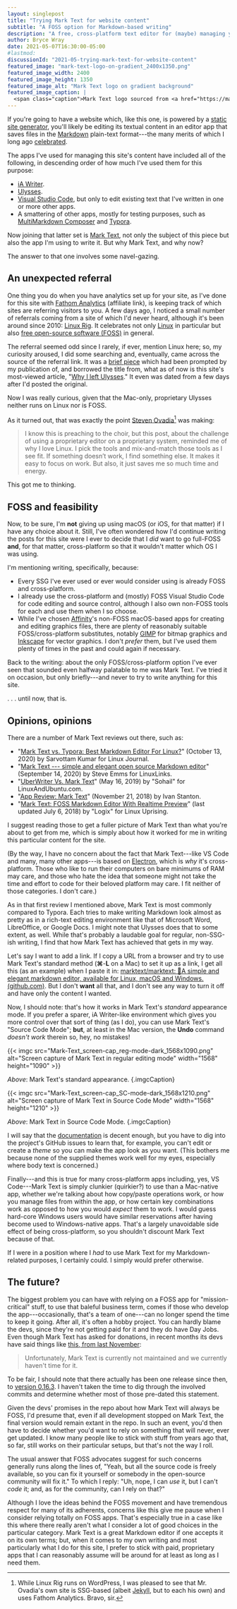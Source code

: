 ```yaml
---
layout: singlepost
title: "Trying Mark Text for website content"
subtitle: "A FOSS option for Markdown-based writing"
description: "A free, cross-platform text editor for (maybe) managing your site’s content."
author: Bryce Wray
date: 2021-05-07T16:30:00-05:00
#lastmod:
discussionId: "2021-05-trying-mark-text-for-website-content"
featured_image: "mark-text-logo-on-gradient_2400x1350.png"
featured_image_width: 2400
featured_image_height: 1350
featured_image_alt: "Mark Text logo on gradient background"
featured_image_caption: |
  <span class="caption">Mark Text logo sourced from <a href="https://marktext.app/">Mark Text website</a></span>
---
```


If you're going to have a website which, like this one, is powered by a [static site generator](https://jamstack.org/generators), you'll likely be editing its textual content in an editor app that saves files in the [Markdown](https://daringfireball.net/projects/markdown) plain-text format---the many merits of which I long ago [celebrated](/posts/2019/03/mark-it-down).

The apps I've used for managing this site's content have included all of the following, in descending order of how much I've used them for this purpose:

- [iA Writer](https://ia.net/writer).
- [Ulysses](https://ulysses.app).
- [Visual Studio Code](https://code.visualstudio.com), but only to edit existing text that I've written in one or more other apps.
- A smattering of other apps, mostly for testing purposes, such as [MultiMarkdown Composer](https://multimarkdown.com) and [Typora](https://typora.io).

Now joining that latter set is [Mark Text](https://github.com/marktext/marktext), not only the subject of this piece but also the app I'm using to write it. But why Mark Text, and why now?

The answer to that one involves some navel-gazing.

## An unexpected referral

One thing you do when you have analytics set up for your site, as I've done for this site with [Fathom Analytics](https://usefathom.com/ref/ZKHYWX) (affiliate link), is keeping track of which sites are referring visitors to you. A few days ago, I noticed a small number of referrals coming from a site of which I'd never heard, although it's been around since 2010: [Linux Rig](https://linuxrig.com). It celebrates not only [Linux](https://www.linux.com/what-is-linux/) in particular but also [free open-source software (FOSS)](https://itsfoss.com/what-is-foss/) in general.

The referral seemed odd since I rarely, if ever, mention Linux here; so, my curiosity aroused, I did some searching and, eventually, came across the source of the referral link. It was a [brief piece](https://linuxrig.com/2019/05/07/why-i-left-ulysses) which had been prompted by my publication of, and borrowed the title from, what as of now is this site's most-viewed article, "[Why I left Ulysses](/posts/2019/04/why-left-ulysses)." It even was dated from a few days after I'd posted the original.

Now I was really curious, given that the Mac-only, proprietary Ulysses neither runs on Linux nor is FOSS.

As it turned out, that was exactly the point [Steven Ovadia](https://steven.ovadia.org/)[^SSGandFA] was making:

[^SSGandFA]: While Linux Rig runs on WordPress, I was pleased to see that Mr. Ovadia's own site is SSG-based (albeit [Jekyll](https://jekyllrb.com/), but to each his own) and uses Fathom Analytics. Bravo, sir.

> I know this is preaching to the choir, but this post, about the challenge of using a proprietary editor on a proprietary system, reminded me of why I love Linux. I pick the tools and mix-and-match those tools as I see fit. If something doesn’t work, I find something else. It makes it easy to focus on work. But also, it just saves me so much time and energy.

This got me to thinking.

## FOSS and feasibility

Now, to be sure, I'm **not** giving up using macOS (or iOS, for that matter) if I have any choice about it. Still, I've often wondered how I'd continue writing the posts for this site were I ever to decide that I *did* want to go full-FOSS **and**, for that matter, cross-platform so that it wouldn't matter which OS I was using.

I'm mentioning writing, specifically, because:

- Every SSG I've ever used or ever would consider using is already FOSS and cross-platform.
- I already use the cross-platform and (mostly) FOSS Visual Studio Code for code editing and source control, although I also own non-FOSS tools for each and use them when I so choose.
- While I've chosen [Affinity](https://affinity.serif.com)'s non-FOSS macOS-based apps for creating and editing graphics files, there are plenty of reasonably suitable FOSS/cross-platform substitutes, notably [GIMP](https://gimp.org) for bitmap graphics and [Inkscape](https://inkscape.org) for vector graphics. I don't *prefer* them, but I've used them plenty of times in the past and could again if necessary.

Back to the writing: about the only FOSS/cross-platform option I've ever seen that sounded even halfway palatable to me was Mark Text. I've tried it on occasion, but only briefly---and never to try to write anything for this site.

.&nbsp;.&nbsp;. until now, that is.

## Opinions, opinions

There are a number of Mark Text reviews out there, such as:

- "[Mark Text vs. Typora: Best Markdown Editor For Linux?](https://www.linuxjournal.com/content/mark-text-vs-typora-best-markdown-editor-linux)" (October 13, 2020) by Sarvottam Kumar for Linux Journal.
- "[Mark Text --- simple and elegant open source Markdown editor](https://www.linuxlinks.com/mark-text-simple-elegant-markdown-distraction-free-editor/)" (September 14, 2020) by Steve Emms for LinuxLinks.
- "[UberWriter Vs. Mark Text](https://www.linuxandubuntu.com/home/uberwriter-vs-mark-text)" (May 16, 2019) by "Sohail" for LinuxAndUbuntu.com.
- "[App Review: Mark Text](https://hypertextzone.net/blog/ivans1/marktext)" (November 21, 2018) by Ivan Stanton.
- "[Mark Text: FOSS Markdown Editor With Realtime Preview](https://www.linuxuprising.com/2018/05/mark-text-foss-markdown-editor-with.html)" (last updated July 6, 2018) by "Logix" for Linux Uprising.

I suggest reading those to get a fuller picture of Mark Text than what you're about to get from me, which is simply about how it worked for me in writing this particular content for the site.

(By the way, I have no concern about the fact that Mark Text---like VS Code and many, many other apps---is based on [Electron](https://www.electronjs.org/), which is *why* it's cross-platform. Those who like to run their computers on bare minimums of RAM may care, and those who hate the idea that someone might not take the time and effort to code for their beloved platform may care. I fit neither of those categories. I don't care.)

As in that first review I mentioned above, Mark Text is most commonly compared to Typora. Each tries to make writing Markdown look almost as pretty as in a rich-text editing environment like that of Microsoft Word, LibreOffice, or Google Docs. I might note that Ulysses does that to some extent, as well. While that's probably a laudable goal for regular, non-SSG-ish writing, I find that how Mark Text has achieved that gets in my way.

Let's say I want to add a link. If I copy a URL from a browser and try to use Mark Text's standard method (**&#8984;**-**L** on a Mac) to set it up as a link, I get all this (as an example) when I paste it in: [marktext/marktext: 📝A simple and elegant markdown editor, available for Linux, macOS and Windows. (github.com)](https://github.com/marktext/marktext). But I don't **want** all that, and I don't see any way to turn it off and have only the content I wanted.

Now, I should note: that's how it works in Mark Text's *standard* appearance mode. If you prefer a sparer, iA Writer-like environment which gives you more control over that sort of thing (as I do), you can use Mark Text's "Source Code Mode"; **but**, at least in the Mac version, the **Undo** command *doesn't work* therein so, hey, no mistakes!

{{< imgc src="Mark-Text_screen-cap_reg-mode-dark_1568x1090.png" alt="Screen capture of Mark Text in regular editing mode" width="1568" height="1090" >}}

*Above*: Mark Text's standard appearance.
{.imgcCaption}

{{< imgc src="Mark-Text_screen-cap_SC-mode-dark_1568x1210.png" alt="Screen capture of Mark Text in Source Code Mode" width="1568" height="1210" >}}

*Above*: Mark Text in Source Code Mode.
{.imgcCaption}

I will say that the [documentation](https://github.com/marktext/marktext/blob/develop/docs/README.md) is decent enough, but you have to dig into the project's GitHub issues to learn that, for example, you can't edit or create a *theme* so you can make the app look as you want. (This bothers me because none of the supplied themes work well for my eyes, especially where body text is concerned.)

Finally---and this is true for many cross-platform apps including, yes, VS Code---Mark Text is simply clunkier (quirkier?) to use than a Mac-native app, whether we're talking about how copy/paste operations work, or how you manage files from within the app, or how certain key combinations work as opposed to how you would *expect* them to work. I would guess hard-core Windows users would have similar reservations after having become used to Windows-native apps. That's a largely unavoidable side effect of being cross-platform, so you shouldn't discount Mark Text because of that.

If I were in a position where I *had* to use Mark Text for my Markdown-related purposes, I certainly could. I simply would prefer otherwise.

## The future?

The biggest problem you can have with relying on a FOSS app for "mission-critical" stuff, to use that baleful business term, comes if those who develop the app---occasionally, that's a team of one---can no longer spend the time to keep it going. After all, it's often a hobby project. You can hardly blame the devs, since they're not getting paid for it and they do have Day Jobs. Even though Mark Text has asked for donations, in recent months its devs have said things like [this, from last November](https://github.com/marktext/marktext/issues/1290#issuecomment-726744803):

> Unfortunately, Mark Text is currently not maintained and we currently haven't time for it.

To be fair, I should note that there actually has been one release since then, to [version 0.16.3](https://github.com/marktext/marktext/releases/tag/v0.16.3). I haven't taken the time to dig through the involved commits and determine whether most of those pre-dated this statement.

Given the devs' promises in the repo about how Mark Text will always be FOSS, I'd presume that, even if all development stopped on Mark Text, the final version would remain extant in the repo. In such an event, you'd then have to decide whether you'd want to rely on something that will never, ever get updated. I know many people like to stick with stuff from years ago that, so far, still works on their particular setups, but that's not the way I roll.

The usual answer that FOSS advocates suggest for such concerns generally runs along the lines of, "Yeah, but all the source code is freely available, so you can fix it yourself or somebody in the open-source community will fix it." To which I reply: "Uh, nope, I can *use* it, but I can't *code* it; and, as for the community, can I rely on that?"

Although I love the ideas behind the FOSS movement and have tremendous respect for many of its adherents, concerns like this give me pause when I consider relying totally on FOSS apps. That's especially true in a case like this where there really aren't what I consider a lot of good choices in the particular category. Mark Text is a great Markdown editor if one accepts it on its own terms; but, when it comes to my own writing and most particularly what I do for this site, I prefer to stick with paid, proprietary apps that I can reasonably assume will be around for at least as long as I need them.
